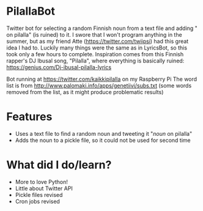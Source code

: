 # PilallaBot
Twitter bot for selecting a random Finnish noun from a text file and adding " on pilalla" (is ruined) to it. I swore that I won't program anything in the summer, but as my friend Atte (https://twitter.com/twiipsi) had this great idea I had to. Luckily many things were the same as in LyricsBot, so this took only a few hours to complete.
Inspiration comes from this Finnish rapper's DJ Ibusal song, "Pilalla", where everything is basically ruined: https://genius.com/Dj-ibusal-pilalla-lyrics

Bot running at https://twitter.com/kaikkipilalla on my Raspberry Pi
The word list is from http://www.palomaki.info/apps/genetiivi/subs.txt (some words removed from the list, as it might produce problematic results)

# Features
  - Uses a text file to find a random noun and tweeting it "*noun* on pilalla"
  - Adds the noun to a pickle file, so it could not be used for second time
  
 # What did I do/learn?
  - More to love Python!
  - Little about Twitter API
  - Pickle files revised
  - Cron jobs revised
